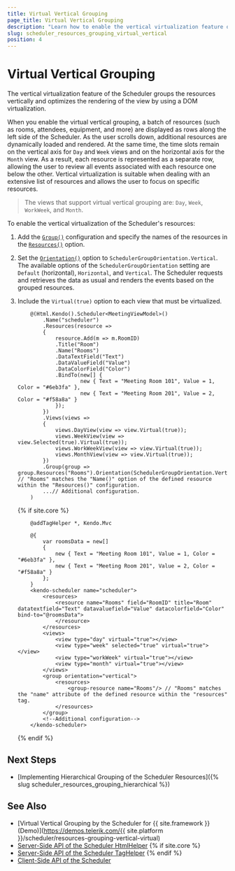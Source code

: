```yaml
---
title: Virtual Vertical Grouping
page_title: Virtual Vertical Grouping
description: "Learn how to enable the vertical virtualization feature of the Telerik UI for {{ site.framework }} Scheduler that has resources."
slug: scheduler_resources_grouping_virtual_vertical
position: 4
---
```


# Virtual Vertical Grouping

The vertical virtualization feature of the Scheduler groups the resources vertically and optimizes the rendering of the view by using a DOM virtualization.

When you enable the virtual vertical grouping, a batch of resources (such as rooms, attendees, equipment, and more) are displayed as rows along the left side of the Scheduler. As the user scrolls down, additional resources are dynamically loaded and rendered. At the same time, the time slots remain on the vertical axis for `Day` and `Week` views and on the horizontal axis for the `Month` view. As a result, each resource is represented as a separate row, allowing the user to review all events associated with each resource one below the other. Vertical virtualization is suitable when dealing with an extensive list of resources and allows the user to focus on specific resources.

> The views that support virtual vertical grouping are: `Day`, `Week`, `WorkWeek`, and `Month`.

To enable the vertical virtualization of the Scheduler's resources:

1. Add the [`Group()`](/api/kendo.mvc.ui.fluent/schedulerbuilder#groupsystemaction) configuration and specify the names of the resources in the [`Resources()`](/api/kendo.mvc.ui.fluent/schedulergroupbuilder#resourcessystemstring) option. 
1. Set the [`Orientation()`](/api/kendo.mvc.ui.fluent/schedulergroupbuilder#orientationkendomvcuischedulergrouporientation) option to `SchedulerGroupOrientation.Vertical`. The available options of the `SchedulerGroupOrientation` setting are `Default` (horizontal), `Horizontal`, and `Vertical`. The Scheduler requests and retrieves the data as usual and renders the events based on the grouped resources.
1. Include the `Virtual(true)` option to each view that must be virtualized.

    ```HtmlHelper
        @(Html.Kendo().Scheduler<MeetingViewModel>()
            .Name("scheduler")
            .Resources(resource =>
            {
                resource.Add(m => m.RoomID)
                .Title("Room")
                .Name("Rooms")
                .DataTextField("Text")
                .DataValueField("Value")
                .DataColorField("Color")
                .BindTo(new[] {
                        new { Text = "Meeting Room 101", Value = 1, Color = "#6eb3fa" },
                        new { Text = "Meeting Room 201", Value = 2, Color = "#f58a8a" }
                });
            })
            .Views(views =>
            {
                views.DayView(view => view.Virtual(true));
                views.WeekView(view => view.Selected(true).Virtual(true));
                views.WorkWeekView(view => view.Virtual(true));
                views.MonthView(view => view.Virtual(true));
            })
            .Group(group => group.Resources("Rooms").Orientation(SchedulerGroupOrientation.Vertical)) // "Rooms" matches the "Name()" option of the defined resource within the "Resources()" configuration.
            ...// Additional configuration.
        )
    ```
    {% if site.core %}
    ```TagHelper
        @addTagHelper *, Kendo.Mvc

        @{
            var roomsData = new[]
            {
                new { Text = "Meeting Room 101", Value = 1, Color = "#6eb3fa" },
                new { Text = "Meeting Room 201", Value = 2, Color = "#f58a8a" }
            };
        }
        <kendo-scheduler name="scheduler">
            <resources>
                <resource name="Rooms" field="RoomID" title="Room" datatextfield="Text" datavaluefield="Value" datacolorfield="Color" bind-to="@roomsData">
                </resource>
            </resources>
            <views>
                <view type="day" virtual="true"></view>
                <view type="week" selected="true" virtual="true"></view>
                <view type="workWeek" virtual="true"></view>
                <view type="month" virtual="true"></view>
            </views>
            <group orientation="vertical">
                <resources>
                    <group-resource name="Rooms"/> // "Rooms" matches the "name" attribute of the defined resource within the "resources" tag.
                </resources>
            </group>
            <!--Additional configuration-->
        </kendo-scheduler>
    ```
    {% endif %}

## Next Steps

* [Implementing Hierarchical Grouping of the Scheduler Resources]({% slug scheduler_resources_grouping_hierarchical %})

## See Also

* [Virtual Vertical Grouping by the Scheduler for {{ site.framework }} (Demo)](https://demos.telerik.com/{{ site.platform }}/scheduler/resources-grouping-vertical-virtual)
* [Server-Side API of the Scheduler HtmlHelper](/api/scheduler)
{% if site.core %}
* [Server-Side API of the Scheduler TagHelper](/api/taghelpers/scheduler)
{% endif %}
* [Client-Side API of the Scheduler](https://docs.telerik.com/kendo-ui/api/javascript/ui/scheduler)
